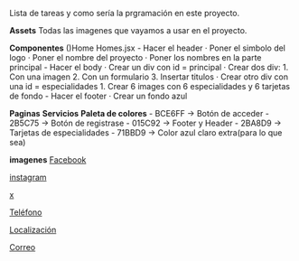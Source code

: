 Lista de tareas y como sería la prgramación en este proyecto. 

**Assets** 
     Todas las imagenes que vayamos a usar en el proyecto. 

**Componentes** 
      ()Home 
         Homes.jsx 
              - Hacer el header
                  · Poner el simbolo del logo
                  · Poner el nombre del proyecto 
                  · Poner los nombres en la parte principal
              - Hacer el body 
                  · Crear un div con id = principal 
                  · Crear dos div:
                      1. Con una imagen 
                      2. Con un formulario 
                      3. Insertar titulos
                  · Crear otro div con una id = especialidades
                      1. Crear 6 images con 6 especialidades y 6 tarjetas de fondo
              - Hacer el footer 
                  · Crear un fondo azul 




**Paginas** 
**Servicios** 
**Paleta de colores** 
              - BCE6FF  -> Botón de acceder
              - 2B5C75  -> Botón de registrase
              - 015C92  -> Footer y Header
              - 2BA8D9  -> Tarjetas de especialidades
              - 71BBD9  -> Color azul claro extra(para lo que sea)


**imagenes**
<a href="https://www.flaticon.es/iconos-gratis/facebook">Facebook </a>

<a href="https://www.flaticon.es/iconos-gratis/logotipo-de-instagram" >instagram </a>

<a href="https://www.flaticon.es/iconos-gratis/pio">x</a>

<a href="https://www.flaticon.es/iconos-gratis/telefono" >Teléfono </a>

<a href="https://www.flaticon.es/iconos-gratis/localizacion">Localización </a>

<a href="https://www.flaticon.es/iconos-gratis/correo-electronico" >Correo</a>